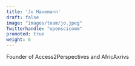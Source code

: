 ```yaml
---
title: 'Jo Havemann'
draft: false
image: "images/team/jo.jpeg"
Twitterhandle: "openscicomm"
promoted: true
weight: 8
---
```


Founder of Access2Perspectives and AfricAxrivs